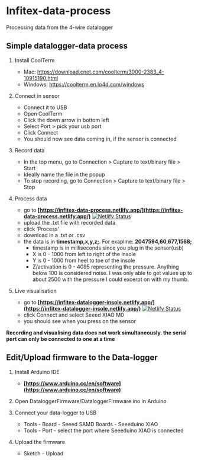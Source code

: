 # Infitex-data-process
Processing data from the 4-wire datalogger

## Simple datalogger-data process

1. Install CoolTerm
    - Mac: https://download.cnet.com/coolterm/3000-2383_4-10915190.html
    - Windows: https://coolterm.en.lo4d.com/windows

2. Connect in sensor
    - Connect it to USB
    - Open CoolTerm
    - Click the down arrow in bottom left
    - Select Port > pick your usb port
    - Click Connect
    - You should now see data coming in, if the sensor is connected

3. Record data
    - In the top menu, go to Connection > Capture to text/binary file > Start
    - Ideally name the file in the popup
    - To stop recording, go to Connection > Capture to text/binary file > Stop

4. Process data
    - go to **[https://infitex-data-process.netlify.app/](https://infitex-data-process.netlify.app/)**   [![Netlify Status](https://api.netlify.com/api/v1/badges/a0271b1e-07f6-454d-b792-ab5d0c44274b/deploy-status)](https://app.netlify.com/sites/infitex-data-process/deploys)
    - upload the .txt file with recorded data
    - click ‘Process’
    - download in a .txt or .csv
    - the data is in **timestamp,x,y,z;**. For exaplme: **2047594,60,677,1568;**
        - timestamp is in milliseconds since you plug in the sensor(usb)
        - X is 0 - 1000 from left to right of the insole
        - Y is 0 - 1000 from heel to toe of the insole
        - Z/activation is 0 - 4095 representing the pressure. Anything below 100 is considered noise. I was only able to get values up to about 2500 with the pressure I could excerpt on with my thumb.

5. Live visualisation
    - go to **[https://infitex-datalogger-insole.netlify.app/](https://infitex-datalogger-insole.netlify.app/)**  [![Netlify Status](https://api.netlify.com/api/v1/badges/b2fb875b-c504-46f7-ab6c-7fb0ed7eec1c/deploy-status)](https://app.netlify.com/sites/infitex-datalogger-insole/deploys)
    - click Connect and select Seeed XIAO M0
    - you should see when you press on the sensor

**Recording and visualising data does not work simultaneously. the serial port can only be connected to one at a time**


## Edit/Upload firmware to the Data-logger

1. Install Arduino IDE
    - **[https://www.arduino.cc/en/software](https://www.arduino.cc/en/software)**

2. Open DataloggerFirmware/DataloggerFirmware.ino in Arduino

3. Connect your data-logger to USB
    - Tools - Board - Seeed SAMD Boards - Seeeduino XIAO
    - Tools - Port - select the port where Seeeduino XIAO is connected

4. Upload the firmware
    - Sketch - Upload